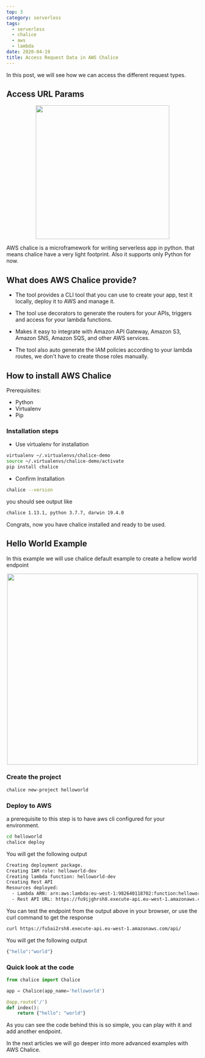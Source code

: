 ```yaml
---
top: 3
category: serverless
tags:
  - serverless
  - chalice
  - aws
  - lambda
date: 2020-04-19
title: Access Request Data in AWS Chalice
---
```


In this post, we will see how we can access the different request  types.<!-- more -->
<!-- more -->

## Access URL Params


<div style="text-align: center;"><img src="/assets/img/introduction-to-aws-chalice/chalice-logo.png" width=350></div>

AWS chalice is a microframework for writing serverless app in python. that means chalice have a very light footprint. Also it supports only Python for now.

## What does AWS Chalice provide?

- The tool provides a CLI tool that you can use to create your app, test it locally, deploy it to AWS and manage it.

- The tool use decorators to generate the routers for your APIs, triggers and access for your lambda functions.

- Makes it easy to integrate with Amazon API Gateway, Amazon S3, Amazon SNS, Amazon SQS, and other AWS services.

- The tool also auto generate the IAM policies according to your lambda routes, we don't have to create those roles manually.


## How to install AWS Chalice 
Prerequisites:
- Python
- Virtualenv
- Pip

### Installation steps
- Use virtualenv for installation
```bash
virtualenv ~/.virtualenvs/chalice-demo
source ~/.virtualenvs/chalice-demo/activate
pip install chalice
```
- Confirm Installation
```bash
chalice --version
```
you should see output like 
```bash
chalice 1.13.1, python 3.7.7, darwin 19.4.0
```
Congrats, now you have chalice installed and ready to be used.

## Hello World Example
In this example we will use chalice default example to create a hellow world endpoint
<div style="text-align: center;"><img src="/assets/img/introduction-to-aws-chalice/hello-world-example.png" width=500></div>

### Create the project
```bash
chalice new-project helloworld
```

### Deploy to AWS
a prerequisite to this step is to have aws cli configured for your environment.
```bash 
cd helloworld
chalice deploy
```
You will get the following output
```bash
Creating deployment package.
Creating IAM role: helloworld-dev
Creating lambda function: helloworld-dev
Creating Rest API
Resources deployed:
  - Lambda ARN: arn:aws:lambda:eu-west-1:982640118702:function:helloworld-dev
  - Rest API URL: https://fu9ijghrsh8.execute-api.eu-west-1.amazonaws.com/api/ 
```
You can test the endpoint from the output above in your browser, or use the curl command to get the response
```bash 
curl https://fu5ai2rsh8.execute-api.eu-west-1.amazonaws.com/api/
```
You will get the following output
```bash 
{"hello":"world"}
```

### Quick look at the code
```python
from chalice import Chalice

app = Chalice(app_name='helloworld')

@app.route('/')
def index():
    return {"hello": "world"}
```
As you can see the code behind this is so simple, you can play with it and add another endpoint.

In the next articles we will go deeper into more advanced examples with AWS Chalice.







